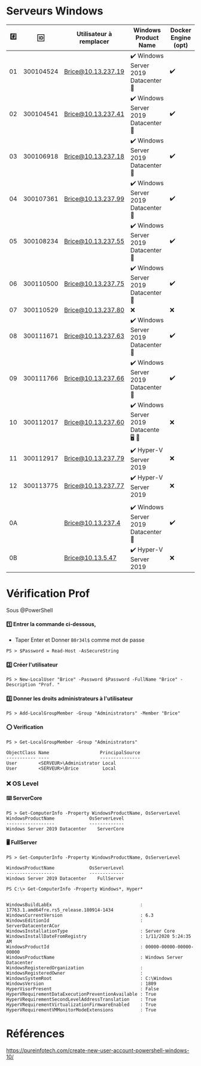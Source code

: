 # Serveurs Windows


|:hash:| :id:      | Utilisateur à remplacer | Windows Product Name                                  | Docker Engine (opt)| 
|------|-----------|-------------------------|-------------------------------------------------------|------------------|
| 01   | 300104524 | Brice@10.13.237.19      |:heavy_check_mark: Windows Server 2019 Datacenter :key:|:heavy_check_mark:|
| 02   | 300104541 | Brice@10.13.237.41      |:heavy_check_mark: Windows Server 2019 Datacenter :key:|:heavy_check_mark:|
| 03   | 300106918 | Brice@10.13.237.18      |:heavy_check_mark: Windows Server 2019 Datacenter :key:|:heavy_check_mark:|
| 04   | 300107361 | Brice@10.13.237.99      |:heavy_check_mark: Windows Server 2019 Datacenter :key:|:heavy_check_mark:|
| 05   | 300108234 | Brice@10.13.237.55      |:heavy_check_mark: Windows Server 2019 Datacenter :key:|:heavy_check_mark:|
| 06   | 300110500 | Brice@10.13.237.75      |:heavy_check_mark: Windows Server 2019 Datacenter :key:|:heavy_check_mark:|
| 07   | 300110529 | Brice@10.13.237.80      |:x: |:x:     |
| 08   | 300111671 | Brice@10.13.237.63      |:heavy_check_mark: Windows Server 2019 Datacenter :key:|:heavy_check_mark:|
| 09   | 300111766 | Brice@10.13.237.66      |:heavy_check_mark: Windows Server 2019 Datacenter :key:|:heavy_check_mark:|
| 10   | 300112017 | Brice@10.13.237.60      |:heavy_check_mark: Windows Server 2019 Datacente :desktop_computer: :key: |:x:                           |
| 11   | 300112917 | Brice@10.13.237.79      |:heavy_check_mark: Hyper-V Server 2019                 |:x:                           |
| 12   | 300113775 | Brice@10.13.237.77      |:heavy_check_mark: Hyper-V Server 2019                 |:x:                           |
|      |           |                         |                                                       |                              |
| 0A   |           | Brice@10.13.237.4       |:heavy_check_mark: Windows Server 2019 Datacenter :key:|:heavy_check_mark:            |
| 0B   |           | Brice@10.13.5.47        |:heavy_check_mark: Hyper-V Server 2019                 |:x:                           |


# Vérification Prof

Sous @PowerShell

#### :one: Entrer la commande ci-dessous, 

* Taper Enter et Donner `B0r34l$` comme mot de passe

```
PS > $Password = Read-Host -AsSecureString 
```

#### :two: Créer l'utilisateur

```
PS > New-LocalUser "Brice" -Password $Password -FullName "Brice" -Description "Prof. "
```

#### :three: Donner les droits administrateurs à l'utilisateur

```
PS > Add-LocalGroupMember -Group "Administrators" -Member "Brice"
```

#### :o: Verification


```
PS > Get-LocalGroupMember -Group "Administrators"

ObjectClass Name                   PrincipalSource
----------- ----                   ---------------
User        <SERVEUR>\Administrator Local
User        <SERVEUR>\Brice         Local
```

### :x: OS Level

#### :keyboard: ServerCore 

```
PS > Get-ComputerInfo -Property WindowsProductName, OsServerLevel
WindowsProductName             OsServerLevel
------------------             -------------
Windows Server 2019 Datacenter    ServerCore
```
#### :desktop_computer: FullServer 

```
PS > Get-ComputerInfo -Property WindowsProductName, OsServerLevel

WindowsProductName             OsServerLevel
------------------             -------------
Windows Server 2019 Datacenter    FullServer
```

```
PS C:\> Get-ComputerInfo -Property Windows*, Hyper*


WindowsBuildLabEx                                 : 17763.1.amd64fre.rs5_release.180914-1434
WindowsCurrentVersion                             : 6.3
WindowsEditionId                                  : ServerDatacenterACor
WindowsInstallationType                           : Server Core
WindowsInstallDateFromRegistry                    : 1/11/2020 5:24:35 AM
WindowsProductId                                  : 00000-00000-00000-00000
WindowsProductName                                : Windows Server Datacenter
WindowsRegisteredOrganization                     :
WindowsRegisteredOwner                            :
WindowsSystemRoot                                 : C:\Windows
WindowsVersion                                    : 1809
HyperVisorPresent                                 : False
HyperVRequirementDataExecutionPreventionAvailable : True
HyperVRequirementSecondLevelAddressTranslation    : True
HyperVRequirementVirtualizationFirmwareEnabled    : True
HyperVRequirementVMMonitorModeExtensions          : True
```

# Références

https://pureinfotech.com/create-new-user-account-powershell-windows-10/
